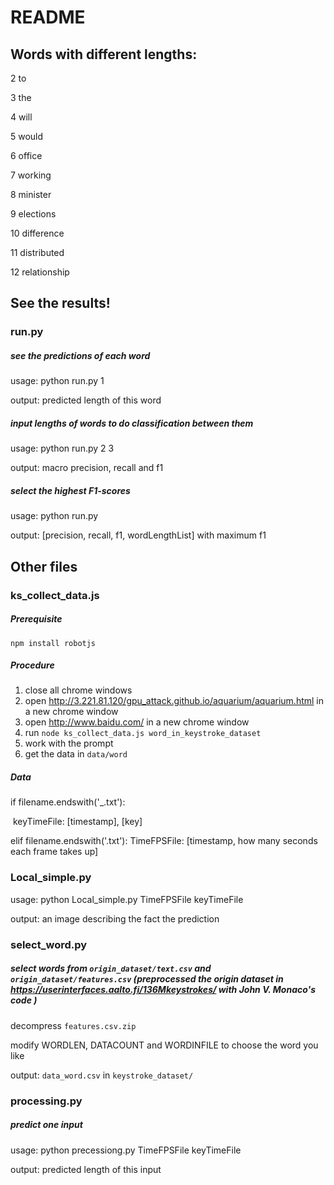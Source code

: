# README

## Words with different lengths:

2 to

3 the

4 will

5 would

6 office

7 working

8 minister

9 elections

10 difference

11 distributed

12 relationship

## See the results!

### run.py

##### see the predictions of each word

usage: python run.py 1

output: predicted length of this word

##### input lengths of words to do classification between them

usage: python run.py 2 3

output: macro precision, recall and f1

##### select the highest F1-scores

usage: python run.py

output: [precision, recall,  f1, wordLengthList] with maximum f1 

## Other files

### ks_collect_data.js

##### Prerequisite

`npm install robotjs`

##### Procedure

1. close all chrome windows
2. open <http://3.221.81.120/gpu_attack.github.io/aquarium/aquarium.html> in a new chrome window
3. open <http://www.baidu.com/> in a new chrome window
4. run `node ks_collect_data.js word_in_keystroke_dataset` 
5. work with the prompt
6. get the data in `data/word`

##### Data

if filename.endswith('_.txt'): 

​	keyTimeFile: [timestamp], [key] 

elif filename.endswith('.txt'): 
	TimeFPSFile: [timestamp, how many seconds each frame takes up]

### Local_simple.py

usage: python Local_simple.py TimeFPSFile keyTimeFile

output: an image describing the fact the prediction

### select_word.py

##### select words from `origin_dataset/text.csv` and `origin_dataset/features.csv` (preprocessed the origin dataset in <https://userinterfaces.aalto.fi/136Mkeystrokes/> with John V. Monaco's code )

decompress `features.csv.zip`

modify WORDLEN, DATACOUNT and WORDINFILE to choose the word you like

output: `data_word.csv` in `keystroke_dataset/`

### processing.py

##### predict one input

usage: python precessiong.py TimeFPSFile keyTimeFile

output: predicted length of this input